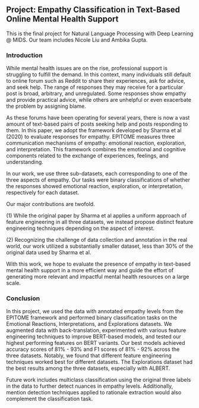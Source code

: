 ## Project: Empathy Classification in Text-Based Online Mental Health Support

This is the final project for Natural Language Processing with Deep Learning @ MIDS. Our team includes Nicole Liu and Ambika Gupta.

### Introduction

While mental health issues are on the rise, professional support is struggling to fulfill the demand. In this context, many individuals still default to online forum such as Reddit to share their experiences, ask for advice, and seek help. The range of responses they may receive for a particular post is broad, arbitrary, and unregulated. Some responses show empathy and provide practical advice, while others are unhelpful or even exacerbate the problem by assigning blame.

As these forums have been operating for several years, there is now a vast amount of text-based pairs of posts seeking help and posts responding to them. In this paper, we adopt the framework developed by Sharma et al (2020) to evaluate responses for empathy. EPITOME measures three communication mechanisms of empathy: emotional reaction, exploration, and interpretation. This framework combines the emotional and cognitive components related to the exchange of experiences, feelings, and understanding.

In our work, we use three sub-datasets, each corresponding to one of the three aspects of empathy. Our tasks were binary classifications of whether the responses showed emotional reaction, exploration, or interpretation, respectively for each dataset.

Our major contributions are twofold.

(1) While the original paper by Sharma et al applies a uniform approach of feature engineering in all three datasets, we instead propose distinct feature engineering techniques depending on the aspect of interest.

(2) Recognizing the challenge of data collection and annotation in the real world, our work utilized a substantially smaller dataset, less than 30% of the original data used by Sharma et al.

With this work, we hope to evaluate the presence of empathy in text-based mental health support in a more efficient way and guide the effort of generating more relevant and impactful mental health resources on a large scale.

### Conclusion

In this project, we used the data with annotated empathy levels from the EPITOME framework and performed binary classification tasks on the Emotional Reactions, Interpretations, and Explorations datasets. We augmented data with back-translation, experimented with various feature engineering techniques to improve BERT-based models, and tested our highest performing features on BERT variants. Our best models achieved accuracy scores of 81% - 93% and F1 scores of 81% - 92% across the three datasets. Notably, we found that different feature engineering techniques worked best for different datasets. The Explorations dataset had the best results among the three datasets, especially with ALBERT.

Future work includes multiclass classification using the original three labels in the data to further detect nuances in empathy levels. Additionally, mention detection techniques applied to rationale extraction would also complement the classification task.
